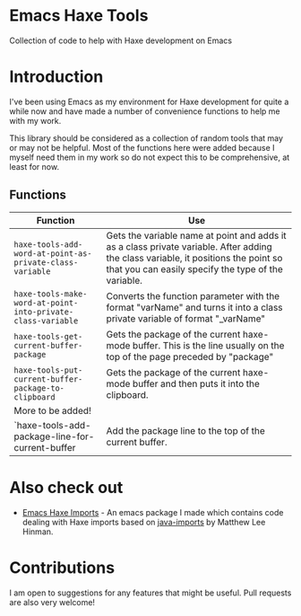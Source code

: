 # Emacs Haxe Tools
Collection of code to help with Haxe development on Emacs

# Introduction
I've been using Emacs as my environment for Haxe development for quite a while now and have made a number of convenience functions to help me with my work. 

This library should be considered as a collection of random tools that may or may not be helpful. Most of the functions here were added because I myself need them in my work so do not expect this to be comprehensive, at least for now.

## Functions
Function | Use 
---------|----
`haxe-tools-add-word-at-point-as-private-class-variable` | Gets the variable name at point and adds it as a class private variable. After adding the class variable, it positions the point so that you can easily specify the type of the variable.
`haxe-tools-make-word-at-point-into-private-class-variable` | Converts the function parameter with the format "varName" and turns it into a class private variable of format "_varName"
`haxe-tools-get-current-buffer-package` | Gets the package of the current haxe-mode buffer. This is the line usually on the top of the page preceded by "package"
`haxe-tools-put-current-buffer-package-to-clipboard` | Gets the package of the current haxe-mode buffer and then puts it into the clipboard.
More to be added! | 
`haxe-tools-add-package-line-for-current-buffer | Add the package line to the top of the current buffer. |

# Also check out

* [Emacs Haxe Imports](https://github.com/accidentalrebel/emacs-haxe-imports) - An emacs package I made which contains code dealing with Haxe imports based on [java-imports](http://www.github.com/dakrone/emacs-java-imports) by Matthew Lee Hinman.

# Contributions
I am open to suggestions for any features that might be useful. Pull requests are also very welcome!

